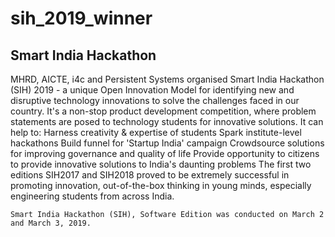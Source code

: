 # sih_2019_winner
## Smart India Hackathon
MHRD, AICTE, i4c and Persistent Systems organised Smart India Hackathon (SIH) 2019 - a unique Open Innovation Model for identifying new and disruptive technology innovations to solve the challenges faced in our country. It's a non-stop product development competition, where problem statements are posed to technology students for innovative solutions. It can help to:
Harness creativity & expertise of students
Spark institute-level hackathons
Build funnel for 'Startup India' campaign
Crowdsource solutions for improving governance and quality of life
Provide opportunity to citizens to provide innovative solutions to India's daunting problems
The first two editions SIH2017 and SIH2018 proved to be extremely successful in promoting innovation, out-of-the-box thinking in young minds, especially engineering students from across India.
`````
Smart India Hackathon (SIH), Software Edition was conducted on March 2 and March 3, 2019.
`````
